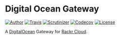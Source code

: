 # Digital Ocean Gateway

[![Author](http://img.shields.io/badge/author-@clarkeash-blue.svg?style=flat-square)](https://twitter.com/clarkeash)
[![Travis](https://img.shields.io/travis/rackr/digitalocean.svg?style=flat-square)](https://travis-ci.org/rackr/digitalocean)
[![Scrutinizer](https://img.shields.io/scrutinizer/g/rackr/digitalocean.svg?style=flat-square)](https://scrutinizer-ci.com/g/rackr/digitalocean)
[![Codecov](https://img.shields.io/codecov/c/github/rackr/digitalocean.svg?style=flat-square)](https://codecov.io/github/rackr/digitalocean)
[![License](https://img.shields.io/packagist/l/rackr/digitalocean.svg?style=flat-square)](https://github.com/rackr/digitalocean/blob/master/LICENSE)

A [DigitalOcean](https://www.digitalocean.com) Gateway for [Rackr Cloud](https://github.com/rackr/cloud).

